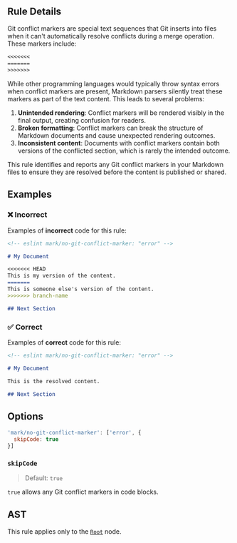 <!-- markdownlint-disable-next-line no-inline-html first-line-h1 -->
<header v-html="$frontmatter.rule"></header>

## Rule Details

Git conflict markers are special text sequences that Git inserts into files when it can't automatically resolve conflicts during a merge operation. These markers include:

  ```txt
  <<<<<<<
  =======
  >>>>>>>
  ```

While other programming languages would typically throw syntax errors when conflict markers are present, Markdown parsers silently treat these markers as part of the text content. This leads to several problems:

1. **Unintended rendering**: Conflict markers will be rendered visibly in the final output, creating confusion for readers.
1. **Broken formatting**: Conflict markers can break the structure of Markdown documents and cause unexpected rendering outcomes.
1. **Inconsistent content**: Documents with conflict markers contain both versions of the conflicted section, which is rarely the intended outcome.

This rule identifies and reports any Git conflict markers in your Markdown files to ensure they are resolved before the content is published or shared.

## Examples

### :x: Incorrect

Examples of **incorrect** code for this rule:

  ```md /<<<<<<</ /=======/ />>>>>>>/
  <!-- eslint mark/no-git-conflict-marker: "error" -->

  # My Document

  <<<<<<< HEAD
  This is my version of the content.
  =======
  This is someone else's version of the content.
  >>>>>>> branch-name

  ## Next Section
  ```

### :white_check_mark: Correct

Examples of **correct** code for this rule:

  ```md
  <!-- eslint mark/no-git-conflict-marker: "error" -->

  # My Document

  This is the resolved content.

  ## Next Section
  ```

## Options

```js
'mark/no-git-conflict-marker': ['error', {
  skipCode: true
}]
```

### `skipCode`

> Default: `true`

`true` allows any Git conflict markers in code blocks.

## AST

This rule applies only to the [`Root`](https://github.com/syntax-tree/mdast?tab=readme-ov-file#root) node.
